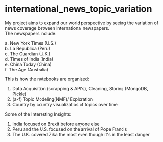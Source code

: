 # international_news_topic_variation

My project aims to expand our world perspective by seeing the variation of news coverage between international newspapers. <br>
The newspapers include:<br>

a. New York Times (U.S.)<br>
b. La Republica (Peru)<br>
c. The Guardian (U.K.)<br>
d. Times of India (India)<br>
e. China Today (China)<br>
f. The Age (Australia)<br>

This is how the notebooks are organized:

1. Data Acquisition (scrapping & API's), Cleaning, Storing (MongoDB, Pickle)
2. (a-f) Topic Modeling(NMF)/ Exploration
3. Country by country visualizatios of topics over time

Some of the Interesting Insights:

1. India focused on Brexit before anyone else
2. Peru and the U.S. focused on the arrival of Pope Francis
3. The U.K. covered Zika the most even though it's in the least danger